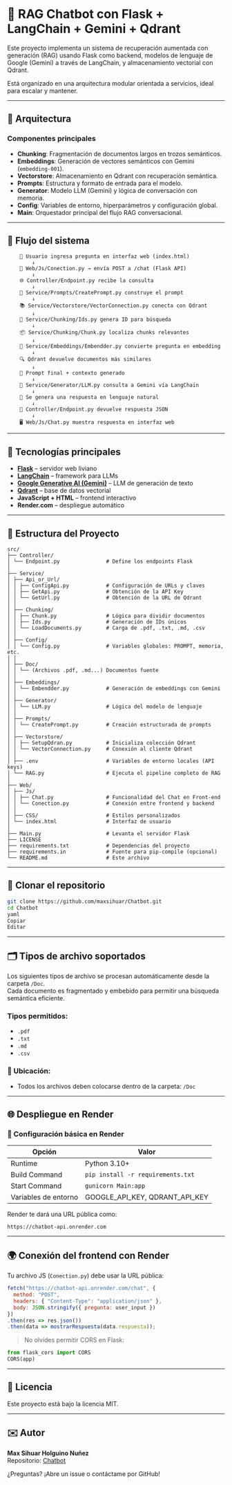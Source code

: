 # 🤖 RAG Chatbot con Flask + LangChain + Gemini + Qdrant

Este proyecto implementa un sistema de recuperación aumentada con generación (RAG) usando Flask como backend, modelos de lenguaje de Google (Gemini) a través de LangChain, y almacenamiento vectorial con Qdrant.

Está organizado en una arquitectura modular orientada a servicios, ideal para escalar y mantener.

---
## 🔧 Arquitectura

### Componentes principales

- **Chunking**: Fragmentación de documentos largos en trozos semánticos.
- **Embeddings**: Generación de vectores semánticos con Gemini (`embedding-001`).
- **Vectorstore**: Almacenamiento en Qdrant con recuperación semántica.
- **Prompts**: Estructura y formato de entrada para el modelo.
- **Generator**: Modelo LLM (Gemini) y lógica de conversación con memoria.
- **Config**: Variables de entorno, hiperparámetros y configuración global.
- **Main**: Orquestador principal del flujo RAG conversacional.

---

## 🔄 Flujo del sistema

```mermaid
    📄 Usuario ingresa pregunta en interfaz web (index.html)
        ↓
    📨 Web/Js/Conection.py → envía POST a /chat (Flask API)
        ↓
    🌐 Controller/Endpoint.py recibe la consulta
        ↓
    🧠 Service/Prompts/CreatePrompt.py construye el prompt
        ↓
    📚 Service/Vectorstore/VectorConnection.py conecta con Qdrant
        ↓
    📍 Service/Chunking/Ids.py genera ID para búsqueda
        ↓
    📦 Service/Chunking/Chunk.py localiza chunks relevantes
        ↓
    🔁 Service/Embeddings/Embendder.py convierte pregunta en embedding
        ↓
    🔍 Qdrant devuelve documentos más similares
        ↓
    📝 Prompt final + contexto generado
        ↓
    🤖 Service/Generator/LLM.py consulta a Gemini vía LangChain
        ↓
    💬 Se genera una respuesta en lenguaje natural
        ↓
    🔁 Controller/Endpoint.py devuelve respuesta JSON
        ↓
    🖥️ Web/Js/Chat.py muestra respuesta en interfaz web

```
---

## 🧰 Tecnologías principales

- **[Flask](https://flask.palletsprojects.com/)** – servidor web liviano
- **[LangChain](https://www.langchain.com/)** – framework para LLMs
- **[Google Generative AI (Gemini)](https://ai.google.dev/)** – LLM de generación de texto
- **[Qdrant](https://qdrant.tech/)** – base de datos vectorial
- **JavaScript + HTML** – frontend interactivo
- **Render.com** – despliegue automático

---

## 📁 Estructura del Proyecto
    src/
    ├── Controller/
    │ └── Endpoint.py               # Define los endpoints Flask
    │
    ├── Service/
    │ ├── Api_or_Url/
    │ │ ├── ConfigApi.py            # Configuración de URLs y claves
    │ │ ├── GetApi.py               # Obtención de la API Key
    │ │ └── GetUrl.py               # Obtención de la URL de Qdrant
    │ │
    │ ├── Chunking/
    │ │ ├── Chunk.py                # Lógica para dividir documentos
    │ │ ├── Ids.py                  # Generación de IDs únicos
    │ │ └── LoadDocuments.py        # Carga de .pdf, .txt, .md, .csv
    │ │
    │ ├── Config/
    │ │ └── Config.py               # Variables globales: PROMPT, memoria, etc.
    │ │
    │ ├── Doc/
    │ │ └── (Archivos .pdf, .md...) Documentos fuente
    │ │
    │ ├── Embeddings/
    │ │ └── Embendder.py            # Generación de embeddings con Gemini
    │ │
    │ ├── Generator/
    │ │ └── LLM.py                  # Lógica del modelo de lenguaje
    │ │
    │ ├── Prompts/
    │ │ └── CreatePrompt.py         # Creación estructurada de prompts
    │ │
    │ ├── Vectorstore/
    │ │ ├── SetupQdran.py           # Inicializa colección Qdrant
    │ │ └── VectorConnection.py     # Conexión al cliente Qdrant
    │ │
    │ ├── .env                      # Variables de entorno locales (API keys)
    │ └── RAG.py                    # Ejecuta el pipeline completo de RAG
    │
    ├── Web/
    │ ├── Js/
    │ │ ├── Chat.py                 # Funcionalidad del Chat en Front-end
    │ │ └── Conection.py            # Conexión entre frontend y backend
    │ │
    │ ├── CSS/                      # Estilos personalizados
    │ └── index.html                # Interfaz de usuario
    │
    ├── Main.py                     # Levanta el servidor Flask
    ├── LICENSE
    ├── requirements.txt            # Dependencias del proyecto
    ├── requirements.in             # Fuente para pip-compile (opcional)
    └── README.md                   # Este archivo


---

## 🧱 Clonar el repositorio

```bash
git clone https://github.com/maxsihuar/Chatbot.git
cd Chatbot
yaml
Copiar
Editar

```
 ---

## 🗂️ Tipos de archivo soportados

Los siguientes tipos de archivo se procesan automáticamente desde la carpeta `/Doc`.  
Cada documento es fragmentado y embebido para permitir una búsqueda semántica eficiente.

### Tipos permitidos:

- `.pdf`
- `.txt`
- `.md`
- `.csv`

### 📍 Ubicación:

- Todos los archivos deben colocarse dentro de la carpeta: `/Doc`

---

## 🌐 Despliegue en Render

### 🔧 Configuración básica en Render

| Opción               | Valor                              |
| -------------------- | ---------------------------------- |
| Runtime              | Python 3.10+                       |
| Build Command        | `pip install -r requirements.txt`  |
| Start Command        | `gunicorn Main:app`                |
| Variables de entorno | GOOGLE\_API\_KEY, QDRANT\_API\_KEY |

Render te dará una URL pública como:

```
https://chatbot-api.onrender.com
```

---

## 🌍 Conexión del frontend con Render

Tu archivo JS (`Conection.py`) debe usar la URL pública:

```js
fetch("https://chatbot-api.onrender.com/chat", {
  method: "POST",
  headers: { "Content-Type": "application/json" },
  body: JSON.stringify({ pregunta: user_input })
})
.then(res => res.json())
.then(data => mostrarRespuesta(data.respuesta));
```

> No olvides permitir CORS en Flask:

```python
from flask_cors import CORS
CORS(app)
```

---

## 📎 Licencia

Este proyecto está bajo la licencia MIT.

---

## ✉️ Autor

**Max Sihuar Holguino Nuñez**\
Repositorio: [Chatbot](https://github.com/maxsihuar/Chatbot)

¿Preguntas? ¡Abre un issue o contáctame por GitHub!

